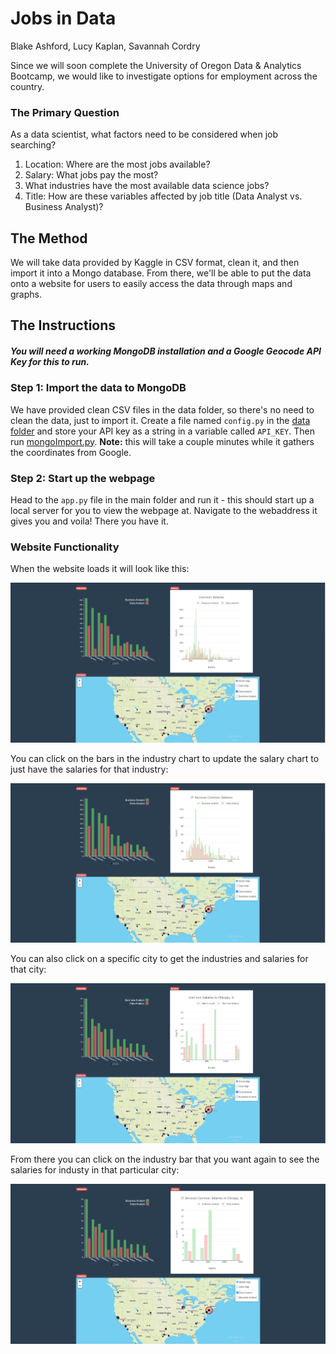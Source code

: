 # Jobs in Data
Blake Ashford, Lucy Kaplan, Savannah Cordry

Since we will soon complete the University of Oregon Data & Analytics Bootcamp, we would like to investigate options for employment across the country. 

### The Primary Question
As a data scientist, what factors need to be considered when job searching? 
  1. Location: Where are the most jobs available?
  2. Salary: What jobs pay the most?
  3. What industries have the most available data science jobs?
  4. Title: How are these variables affected by job title (Data Analyst vs. Business Analyst)?

## The Method
We will take data provided by Kaggle in CSV format, clean it, and then import it into a Mongo database. From there, we'll be able to put the data onto a website for users to easily access the data through maps and graphs.

## The Instructions
##### *You will need a working MongoDB installation and a Google Geocode API Key for this to run.*

### Step 1: Import the data to MongoDB
We have provided clean CSV files in the data folder, so there's no need to clean the data, just to import it. Create a file named `config.py` in the [data folder](https://github.com/luciennekaplan/Project-2/tree/main/data) and store your API key as a string in a variable called `API_KEY`. Then run [mongoImport.py](https://github.com/luciennekaplan/Project-2/blob/main/data/mongoImport.py). **Note:** this will take a couple minutes while it gathers the coordinates from Google.
### Step 2: Start up the webpage
Head to the `app.py` file in the main folder and run it - this should start up a local server for you to view the webpage at. Navigate to the webaddress it gives you and voila! There you have it.

### Website Functionality
When the website loads it will look like this: 

![loaded in webpage](readmeimgs/Loadedin.png)

You can click on the bars in the industry chart to update the salary chart to just have the salaries for that industry:

![industry salary chart](readmeimgs/industrysalary.png)

You can also click on a specific city to get the industries and salaries for that city:

![city clicked](readmeimgs/cityclicked.png)

From there you can click on the industry bar that you want again to see the salaries for industy in that particular city:

![city industry](readmeimgs/cityindustryclicked.png)